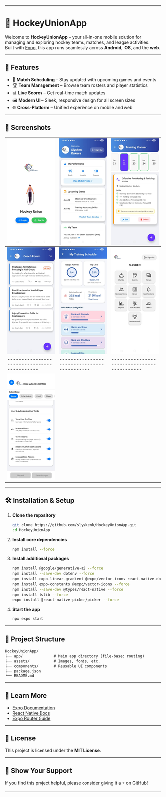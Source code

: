 
---

# 🏒 HockeyUnionApp

Welcome to **HockeyUnionApp** – your all-in-one mobile solution for managing and exploring hockey teams, matches, and league activities.  
Built with [Expo](https://expo.dev), this app runs seamlessly across **Android**, **iOS**, and the **web**.

---

## 🚀 Features

- 📅 **Match Scheduling** – Stay updated with upcoming games and events  
- 🏆 **Team Management** – Browse team rosters and player statistics  
- 📊 **Live Scores** – Get real-time match updates  
- 🖼️ **Modern UI** – Sleek, responsive design for all screen sizes  
- 🌐 **Cross-Platform** – Unified experience on mobile and web  

---

## 📱 Screenshots

| ![Screenshot 1](./assets/screenshot/1.jpg) | ![Screenshot 2](./assets/screenshot/2.jpg) | ![Screenshot 3](./assets/screenshot/3.jpg) |
|-------------------------------------------|-------------------------------------------|-------------------------------------------|
| ![Screenshot 4](./assets//screenshot/4.jpg) | ![Screenshot 5](./assets/screenshot/5.jpg) | ![Screenshot 6](./assets/screenshot/6.jpg) |
|-------------------------------------------|-------------------------------------------|-------------------------------------------|
| ![Screenshot 7](./assets/screenshot/7.jpg) |


---

## 🛠️ Installation & Setup

1. **Clone the repository**
   ```bash
   git clone https://github.com/slyskenk/HockeyUnionApp.git
   cd HockeyUnionApp
   ```

2. **Install core dependencies**
   ```bash
   npm install --force
   ```

3. **Install additional packages**
   ```bash
   npm install @google/generative-ai --force
   npm install --save-dev dotenv --force
   npm install expo-linear-gradient @expo/vector-icons react-native-dotenv --force
   npm install expo-constants @expo/vector-icons --force
   npm install --save-dev @types/react-native --force
   npm install tslib --force
   expo install @react-native-picker/picker --force
   ```

4. **Start the app**
   ```bash
   npx expo start
   ```

---


## 📂 Project Structure

```
HockeyUnionApp/
├── app/              # Main app directory (file-based routing)
├── assets/           # Images, fonts, etc.
├── components/       # Reusable UI components
├── package.json
└── README.md
```

---

## 📖 Learn More

- [Expo Documentation](https://docs.expo.dev/)
- [React Native Docs](https://reactnative.dev/)
- [Expo Router Guide](https://docs.expo.dev/router/introduction/)

---

## 📜 License

This project is licensed under the **MIT License**.

---

## 🌟 Show Your Support

If you find this project helpful, please consider giving it a ⭐ on GitHub!

---

